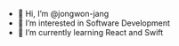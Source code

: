 - 👋 Hi, I’m @jongwon-jang
- 👀 I’m interested in Software Development
- 🌱 I’m currently learning React and Swift

<!---
jongwon-jang/jongwon-jang is a ✨ special ✨ repository because its `README.md` (this file) appears on your GitHub profile.
You can click the Preview link to take a look at your changes.
--->
